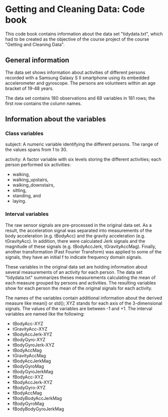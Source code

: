 Getting and Cleaning Data: Code book
=============

This code book contains information about the data set "tidydata.txt", which had to be created as the objective of the course project of the course "Getting and Cleaning Data". 

## General information

The data set shows information about activities of different persons recorded with a Samsung Galaxy S II smartphone using its embedded accelerometer and gyroscope. The persons are volunteers within an age bracket of 19-48 years. 

The data set contains 180 observations and 68 variables in 181 rows; the first row contains the column names.

## Information about the variables

### Class variables

subject:
A numeric variable identifying the different persons. The range of the values spans from 1 to 30. 

activity:
A factor variable with six levels storing the different activities; each person performed six activities: 
* walking,
* walking_upstairs,
* walking_downstairs,
* sitting, 
* standing, and
* laying. 

### Interval variables

The raw sensor signals are pre-processed in the original data set. As a result, the acceleration signal was separated into measurements of the body acceleration (e.g. tBodyAcc) and the gravity acceleration (e.g. tGravityAcc). In addition, there were calculated Jerk signals and the magnitude of these signals (e.g. tBodyAccJerk, tGravityAccMag). Finally, another transformation (Fast Fourier Transform) was applied to some of the signals, they have an initial f to indicate frequency domain signals. 

These variables in the original data set are holding information about several measurements of an activity for each person. The data set "tidydata.txt" summarizes theses measurements calculating the mean of each measure grouped by persons and activities. The resulting variables show for each person the mean of the original signals for each activity.

The names of the variables contain additional information about the derived measure like mean() or std(); XYZ stands for each axis of the 3-dimensional signals. The values of the variables are between -1 and +1.
The interval variables are named like the following:

* tBodyAcc-XYZ
* tGravityAcc-XYZ
* tBodyAccJerk-XYZ
* tBodyGyro-XYZ
* tBodyGyroJerk-XYZ
* tBodyAccMag
* tGravityAccMag
* tBodyAccJerkMag
* tBodyGyroMag
* tBodyGyroJerkMag
* fBodyAcc-XYZ
* fBodyAccJerk-XYZ
* fBodyGyro-XYZ
* fBodyAccMag
* fBodyBodyAccJerkMag
* fBodyGyroMag
* fBodyBodyGyroJerkMag
